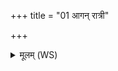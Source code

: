 +++
title = "01 आगन् रात्री"

+++
<details><summary>मूलम् (WS)</summary>

आगन् रात्री सङ्गमनी वसूनां विश्वं पुष्टं वस्वावेशयन्ती । तु. शौ.सं.७.७९  
अमावास्यायै हविषा विधेमोर्जं वसाना पयसा न आगन् ॥ १ ॥
</details>